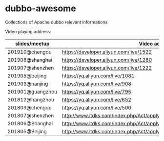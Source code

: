 # dubbo-awesome

Collections of Apache dubbo relevant informations



Video playing address:

 

| slides/meetup    | Video address                                      |
| ---------------- | -------------------------------------------------- |
| 201910@chengdu   | https://developer.aliyun.com/live/1522             |
| 201908@shanghai  | https://developer.aliyun.com/live/1280             |
| 201907@shenzhen  | https://developer.aliyun.com/live/1222             |
| 201905@beijing   | https://yq.aliyun.com/live/1081                    |
| 201903@nanjing   | https://yq.aliyun.com/live/908                     |
| 201901@guangzhou | https://yq.aliyun.com/live/795                     |
| 201812@hangzhou  | https://yq.aliyun.com/live/652                     |
| 201809@chengdu    | https://yq.aliyun.com/live/500                     |
| 201807@shenzhen  | http://www.itdks.com/index.php/Act/apply_upgrade/id/2354/mUid/0.html#dingbu |
| 201806@Shanghai  | http://www.itdks.com/index.php/Act/apply_upgrade/id/2281/mUid/0.html#dingbu |
| 201805@Beijing   | http://www.itdks.com/index.php/Act/apply_upgrade/id/2176/mUid/0.html#dingbu |

